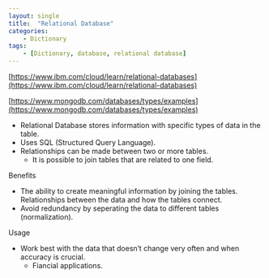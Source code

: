 ```yaml
---
layout: single
title:  "Relational Database"
categories: 
    - Dictionary
tags: 
    - [Dictionary, database, relational database]
---
```



[https://www.ibm.com/cloud/learn/relational-databases](https://www.ibm.com/cloud/learn/relational-databases)

[https://www.mongodb.com/databases/types/examples](https://www.mongodb.com/databases/types/examples)

- Relational Database stores information with specific types of data in the table.
- Uses SQL (Structured Query Language).
- Relationships can be made between two or more tables.
    - It is possible to join tables that are related to one field.
    

Benefits

- The ability to create meaningful information by joining the tables. Relationships between the data and how the tables connect.
- Avoid redundancy by seperating the data to different tables (normalization).

Usage

- Work best with the data that doesn’t change very often and when accuracy is crucial.
    - Fiancial applications.